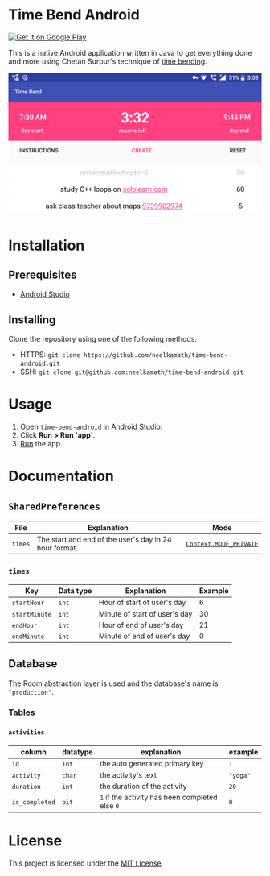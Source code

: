 # Time Bend Android

<a href="https://play.google.com/store/apps/details?id=io.github.neelkamath.timebend">
  <img alt="Get it on Google Play" width="185" src="https://play.google.com/intl/en_us/badges/images/generic/en-play-badge.png" />
</a>

This is a native Android application written in Java to get everything done and more using Chetan Surpur's technique of [time bending](http://chetansurpur.com/blog/2012/10/time-bending.html).

![Screenshot](screenshot.png)

# Installation

## Prerequisites

- [Android Studio](https://developer.android.com/studio/index.html)

## Installing

Clone the repository using one of the following methods.
- HTTPS: `git clone https://github.com/neelkamath/time-bend-android.git`
- SSH: `git clone git@github.com:neelkamath/time-bend-android.git`

# Usage

1. Open `time-bend-android` in Android Studio.
1. Click **Run > Run 'app'**.
1. [Run](https://developer.android.com/training/basics/firstapp/running-app) the app.

# Documentation

## `SharedPreferences`

|File|Explanation|Mode|
|----|-----------|----|
|`times`|The start and end of the user's day in 24 hour format.|[`Context.MODE_PRIVATE`](https://developer.android.com/reference/android/content/Context.html#MODE_PRIVATE)|

### `times`

|Key          |Data type|Explanation                  |Example|
|-------------|---------|-----------------------------|-------|
|`startHour`  |`int`    |Hour of start of user's day  |6      |
|`startMinute`|`int`    |Minute of start of user's day|30     |
|`endHour`    |`int`    |Hour of end of user's day    |21     |
|`endMinute`  |`int`    |Minute of end of user's day  |0      |

## Database

The Room abstraction layer is used and the database's name is `"production"`.

### Tables

#### `activities`

|column        |datatype|explanation                                    |example |
|--------------|--------|-----------------------------------------------|--------|
|`id`          |`int`   |the auto generated primary key                 |`1`     |
|`activity`    |`char`  |the activity's text                            |`"yoga"`|
|`duration`    |`int`   |the duration of the activity                   |`20`    |
|`is_completed`|`bit`   |`1` if the activity has been completed else `0`|`0`     |

# License

This project is licensed under the [MIT License](LICENSE).
